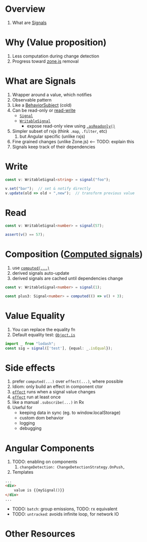 # Overview

1. What are [Signals](TODO)


# Why (Value proposition)

1. Less computation during change detection
1. Progress toward [zone.js](TODO) removal


# What are Signals
1. Wrapper around a value, which notifies
1. Observable pattern
1. Like a [BehaviorSubject](TODO) (cold)
1. Can be read-only or [read-write](https://angular.dev/guide/signals#writable-signals)
    - [`Signal`](TODO)
    - [`WritableSignal`](TODO)
        - expose read-only view using [`.asReadonly()`](TODO)
1. Simpler subset of rxjs (think `.map`, `.filter`, etc)
   1. but Angular specific (unlike rxjs)
1. Fine grained changes (unlike Zone.js)  <-- TODO: explain this
1. Signals keep track of their dependencies


# Write
```ts
const v: WritableSignal<string> = signal("foo");

v.set("bar");  // set & notify directly
v.update(old => old + ",new");  // transform previous value
```


# Read
```ts
const v: WritableSignal<number> = signal(57);

assert(v() == 57);
```


# Composition ([Computed signals](https://angular.dev/guide/signals#computed-signals))
1. use [`computed(...)`](TODO)
1. derived signals auto-update
1. derived signals are cached until dependencies change
```ts
const v: WritableSignal<number> = signal(1);

const plus3: Signal<number> = computed(() => v() + 3);
```


# Value Equality
1. You can replace the equality fn
1. Default equality test: [`Object.is`](https://developer.mozilla.org/en-US/docs/Web/JavaScript/Reference/Global_Objects/Object/is) 
```ts
import _ from "lodash";
const sig = signal(['test'], {equal: _.isEqual});
```


# Side effects
1. prefer `computed(...)` over `effect(...)`, where possible
1. Idiom: only build an effect in component ctor
1. [`effect`](https://angular.dev/guide/signals#effects) runs when a signal value changes
1. [`effect`](https://angular.dev/guide/signals#effects) run at least once
1. like a manual `.subscribe(...)` in Rx
1. Useful for 
    - keeping data in sync (eg. to window.localStorage)
    - custom dom behavior
    - logging
    - debugging
    


# Angular Components
1. TODO: enabling on components
    1. `changeDetection: ChangeDetectionStrategy.OnPush,`
1. Templates
```html
...
<div>
    value is {{mySignal()}}
</div>
...
```


- TODO: `batch`: group emissions, TODO: rx equivalent
- TODO: `untracked`: avoids infinite loop, for network IO


# Other Resources
